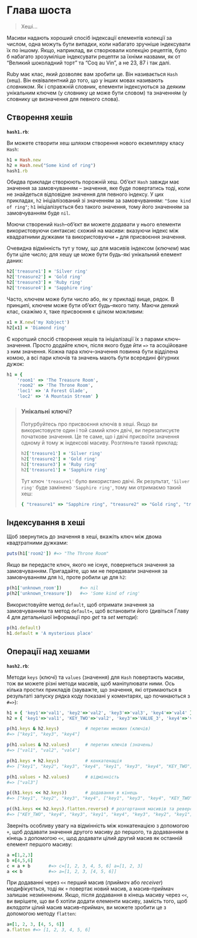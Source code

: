 # Глава шоста

> Хеші…

Масиви надають хороший спосіб індексації елементів колекції за числом, одна можуть бути випадки, коли набагато зручніше індексувати їх по іншому. Якщо, наприклад, ви створювали колекцію рецептів, було б набагато зрозуміліше індексувати рецепти за їхніми назвами, як от “Великий шоколадний торт” та “Coq au Vin”, а не 23, 87 і так далі.

Ruby має клас, який дозволяє вам зробити це. Він називається `Hash` (хеш). Він еквівалентний до того, що у інших мовах називають _словником_. Як і справжній словник, елементи індексуються за деяким унікальним ключем (у словнику це може бути словом) та значенням (у словнику це визначення для певного слова).

## Створення хешів

**`hash1.rb`**:

Ви можете створити хеш шляхом створення нового екземпляру класу `Hash`:

```ruby
h1 = Hash.new
h2 = Hash.new("Some kind of ring")
hash1.rb
```

Обидва приклади створюють порожній хеш. Об’єкт `Hash` завжди має значення за замовчуванням – значення, яке буде повертатись тоді, коли не знайдеться відповідне значення для певного індексу. У цих прикладах, `h2` ініціалізований зі значенням за замовчуванням: `"Some kind of ring"`; `h1` ініціалізується без такого значення, тому його значенням за замовчуванням буде `nil`.

Моючи створений `Hash`–об’єкт ви можете додавати у нього елементи використовуючи синтаксис схожий на масиви: вказуючи індекс між квадратними дужками та використовуючи `=` для присвоєння значення.

Очевидна відмінність тут у тому, що для масивів індексом (_ключем_) має бути ціле число; для хешу це може бути будь-які унікальний елемент даних:

```ruby
h2['treasure1'] = 'Silver ring'
h2['treasure2'] = 'Gold ring'
h2['treasure3'] = 'Ruby ring'
h2['treasure4'] = 'Sapphire ring'
```

Часто, ключем може бути число або, як у прикладі вище, рядок. В принципі, ключем може бути об’єкт будь–якого типу. Маючи деякий клас, скажімо `X`, таке присвоєння є цілком можливим:

```ruby
x1 = X.new('my Xobject')
h2[x1] = 'Diamond ring'
```

Є коротший спосіб створення хешів та ініціалізації їх з парами ключ–значення. Просто додайте ключ, після якого буде йти `=>` та асоційоване з ним значення. Кожна пара ключ–значення повинна бути відділена комою, а всі пари ключів та значень мають бути всередині фігурних дужок:

```ruby
h1 = {
    'room1' => 'The Treasure Room',
    'room2' => 'The Throne Room',
    'loc1' => 'A Forest Glade',
    'loc2' => 'A Mountain Stream' }
```

> ### Унікальні ключі?
> 
> Потурбуйтесь про присвоєння ключів в хеші. Якщо ви використовуєте один і той самий ключ двічі, ви перезаписуєте початкове значення. Це те саме, що і двічі присвоїти значення одному й тому ж індексові масиву. Розгляньте такий приклад:
> 
> ```ruby
> h2['treasure1'] = 'Silver ring'
> h2['treasure2'] = 'Gold ring'
> h2['treasure3'] = 'Ruby ring'
> h2['treasure1'] = 'Sapphire ring'
> ```
> 
> Тут ключ `'treasure1'` було використано двічі. Як результат, `'Silver ring'` буде замінено `'Sapphire ring'`, тому ми отримаємо такий хеш:
> 
> ```ruby
> { "treasure1" => "Sapphire ring", "treasure2" => "Gold ring", "treasure3" => "Ruby ring"}
> ```

## Індексування в хеші

Щоб звернутись до значення в хеші, вкажіть ключ між двома квадтратними дужками:

```ruby
puts(h1['room2']) #=> "The Throne Room"
```

Якщо ви передасте ключ, якого не існує, повернеться значення за замовчуванням. Пригадайте, що ми не передавали значення за замовчуванням для `h1`, проте робили це для `h2`:

```ruby
p(h1['unknown_room'])       #=> nil
p(h2['unknown_treasure'])   #=> 'Some kind of ring'
```

Використовуйте метод `default`, щоб отримати значення за замовчуванням та метод `default=`, щоб встановити його (дивіться Главу 4 для детальнішої інформації про _get_ та _set_ методи):

```ruby
p(h1.default)
h1.default = 'A mysterious place'
```

## Операції над хешами

**`hash2.rb`**:

Методи `keys` (ключі) та `values` (значення) для `Hash` повертають масиви, тож ви можете різні методи масивів, щоб маніпулювати ними. Ось кілька простих прикладів (зауважте, що значення, які отримаються в результаті запуску рядка коду показані у коментарях, що починаються з `#=>`):

```ruby
h1 = { 'key1'=>'val1', 'key2'=>'val2', 'key3'=>'val3', 'key4'=>'val4' }
h2 = { 'key1'=>'val1', 'KEY_TWO'=>'val2', 'key3'=>'VALUE_3', 'key4'=>'val4' }

p(h1.keys & h2.keys)          # перетин множин (ключів)
#=> ["key1", "key3", "key4"]

p(h1.values & h2.values)      # перетин ключів (значень)
#=> ["val1", "val2", "val4"]

p(h1.keys + h2.keys)          # конкатенація
#=> ["key1", "key2", "key3", "key4", "key1", "key3", "key4", "KEY_TWO"]

p(h1.values - h2.values)      # відмінність
#=> ["val3"]

p((h1.keys << h2.keys))       # додавання в кінець
#=> ["key1", "key2", "key3", "key4", ["key1", "key3", "key4", "KEY_TWO"]]

p((h1.keys << h2.keys).flatten.reverse) # розгортання масивів та реверсування
#=> ["KEY_TWO", "key4", "key3", "key1", "key4", "key3", "key2", "key1"]
```

Зверніть особливу увагу на відмінність між конкатенацією з допомогою `+`, щоб додавати значення другого масиву до першого, та додаванням в кінець з допомогою `<<`, щод додавати цілий другий масив як останній елемент першого масиву:

```ruby
a =[1,2,3]
b =[4,5,6]
c = a + b       #=> c=[1, 2, 3, 4, 5, 6] a=[1, 2, 3]
a << b          #=> a=[1, 2, 3, [4, 5, 6]]
```

При додаванні через `<<` перший масив (_приймач_ або _receiver_) модифікується, тоді як `+` повертає новий масив, а масив–приймач залишає незмінненим. Якщо, після додавання в кінець масиву через `<<`, ви вирішете, що ви б хотіли додати елементи масиву, замість того, щоб _вкладати_ цілий масив масив–приймач, ви можете зробити це з допомогою методу `flatten`:

```ruby
a=[1, 2, 3, [4, 5, 6]]
a.flatten #=> [1, 2, 3, 4, 5, 6]
```
